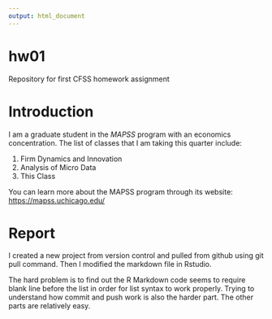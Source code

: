 ```yaml
---
output: html_document
---
```

# hw01
Repository for first CFSS homework assignment

# Introduction
I am a graduate student in the _MAPSS_ program with an economics concentration. 
The list of classes that I am taking this quarter include:

1. Firm Dynamics and Innovation
2. Analysis of Micro Data
3. This Class

You can learn more about the MAPSS program through its website:
https://mapss.uchicago.edu/

# Report
I created a new project from version control and pulled from github using git pull command. Then I modified the markdown file in Rstudio. 

The hard problem is to find out the R Markdown code seems to require blank line before the list in order for list syntax to work properly. Trying to understand how commit and push work is also the harder part. The other parts are relatively easy. 